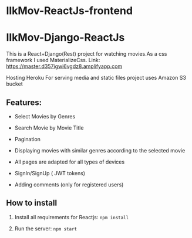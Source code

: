 # IlkMov-ReactJs-frontend
 
# IlkMov-Django-ReactJs 

This is a React+Django(Rest) project for watching movies.As a css framework I used MaterializeCss.
Link: https://master.d357igwi6vgdz8.amplifyapp.com

Hosting Heroku
For serving media and static files project uses Amazon S3 bucket

## Features:

  * Select Movies by Genres 
  
  * Search Movie by Movie Title 
  
  * Pagination
  
  * Displaying movies with similar genres according to the selected movie
  
  * All pages are adapted for all types of devices
  
  * SignIn/SignUp ( JWT tokens)
  
  * Adding comments (only for registered users)
  
  
  
  

  
## How to install
  


 1) Install all requirements for Reactjs: ``` npm install ```

 2) Run the server: ``` npm start ```
